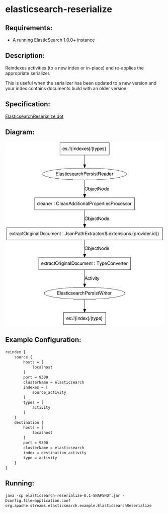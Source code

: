 elasticsearch-reserialize
==============================

Requirements:
-------------
 - A running ElasticSearch 1.0.0+ instance

Description:
------------

Reindexes activities (to a new index or in-place) and re-applies the appropriate serializer.

This is useful when the serializer has been updated to a new version and your index contains documents build with an older version.

Specification:
-----------------

[ElasticsearchReserialize.dot](src/main/resources/ElasticsearchReserialize.dot "ElasticsearchReserialize.dot" )

Diagram:
-----------------

![ElasticsearchReserialize.png](./ElasticsearchReserialize.png?raw=true)

Example Configuration:
----------------------

    reindex {
        source {
            hosts = [
                localhost
            ]
            port = 9300
            clusterName = elasticsearch
            indexes = [
                source_activity
            ]
            types = [
                activity
            ]
        }
        destination {
            hosts = [
                localhost
            ]
            port = 9300
            clusterName = elasticsearch
            index = destination_activity
            type = activity
        }
    }

Running:
--------

    java -cp elasticsearch-reserialize-0.1-SNAPSHOT.jar -Dconfig.file=application.conf org.apache.streams.elasticsearch.example.ElasticsearchReserialize

